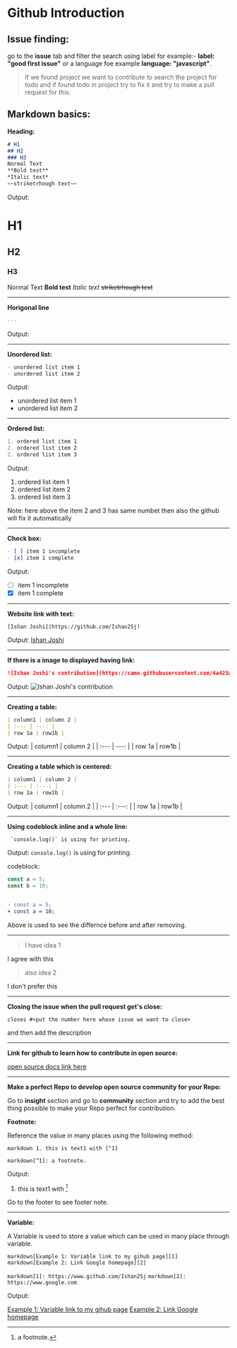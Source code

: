 # Github Introduction

## Issue finding:

go to the **issue** tab and filter the search using label for example:- **label: "good first issue"** or a language foe example **language: "javascript"**.

> If we found project we want to contribute to search the project for todo and if found todo in project try to fix it and try to make a pull request for this.

## Markdown basics:

**Heading:**

```markdown
# H1
## H2
### H3
Normal Text
**Bold test**
*Italic text*
~~striketrhough text~~
```
Output:

# H1
## H2
### H3
Normal Text
**Bold test**
*Italic text*
~~striketrhough text~~

---

**Horigonal line**
```markdown
---
```

Output:

---

**Unordered list:**

```markdown
- unordered list item 1
- unordered list item 2
```

Output:

- unordered list item 1
- unordered list item 2

---

**Ordered list:**
```markdown
1. ordered list item 1
2. ordered list item 2
2. ordered list item 3
```
Output:
1. ordered list item 1
2. ordered list item 2
2. ordered list item 3

Note: here above the item 2 and 3 has same numbet then also the github will fix it automatically

---

**Check box:**
```markdown
- [ ] item 1 incomplete
- [x] item 1 complete
```

Output:
- [ ] item 1 incomplete
- [x] item 1 complete

---

**Website link with text:**
```markdowm
[Ishan Joshi](https://github.com/Ishan25j)
```
Output:
[Ishan Joshi](https://github.com/Ishan25j)

---

**If there is a image to displayed having link:**
```markdown
![Ishan Joshi's contribution](https://camo.githubusercontent.com/4a423acdbf1225c3e3a7253098d0909dd8f7c887f97affbdc68c0c22f63b50c7/68747470733a2f2f6769746875622d726561646d652d73746174732e76657263656c2e6170702f6170692f746f702d6c616e67733f757365726e616d653d497368616e32356a262673686f775f69636f6e733d74727565267469746c655f636f6c6f723d6666666666662669636f6e5f636f6c6f723d62623261636626746578745f636f6c6f723d6461663764632662675f636f6c6f723d313531353135)
```

Output:
![Ishan Joshi's contribution](https://camo.githubusercontent.com/4a423acdbf1225c3e3a7253098d0909dd8f7c887f97affbdc68c0c22f63b50c7/68747470733a2f2f6769746875622d726561646d652d73746174732e76657263656c2e6170702f6170692f746f702d6c616e67733f757365726e616d653d497368616e32356a262673686f775f69636f6e733d74727565267469746c655f636f6c6f723d6666666666662669636f6e5f636f6c6f723d62623261636626746578745f636f6c6f723d6461663764632662675f636f6c6f723d313531353135)

---

**Creating a table:**
```markdown
| column1 | column 2 |
| :--- | ---: |
| row 1a | row1b |
```

Output:
| column1 | column 2 |
| :--- | ---: |
| row 1a | row1b |

---

**Creating a table which is centered:**

```markdown
| column1 | column 2 |
| :--- | :---: |
| row 1a | row1b |
```

Output:
| column1 | column 2 |
| :--- | :---: |
| row 1a | row1b |

---

**Using codeblock inline and a whole line:**

``` `console.log()` is using for printing.```


Output:
`console.log()` is using for printing.

codeblock:

```javascript
const a = 5;
const b = 10;
```

```diff

- const a = 5;
+ const a = 10;
```
Above is used to see the differnce before and after removing.

---

> I have idea 1

I agree with this

> also idea 2

I don't prefer this

---

**Closing the issue when the pull request get's close:**

`closes #<put the number here whose issue we want to close>`

and then add the description

---

**Link for github to learn how to contribute in open source:**

[open source docs link here](https://www.youtube.com/redirect?event=video_description&redir_token=QUFFLUhqa2M1N04xXzNDV0dXOXRNMEhzRk9ON0pORm1tZ3xBQ3Jtc0ttTXZvdThUbUtwTnA5SC1Sbnl6bTdJVDBKZzVVREN5XzZTVDloSVFnNXIzcHAtVkxaZkRuZVBpREJJMXdlWm5FUjRmb2JqNHN1Z1l5b0gxclRtUmZDdTFuX2RFaUJFZjY0NWdOMlVOMENGS3FvMnFGWQ&q=https%3A%2F%2Fgithub.com%2FfreeCodeCamp%2Fhow-to-contribute-to-open-source)

---

**Make a perfect Repo to develop open source community for your Repo:**

Go to **insight** section and go to **community** section and try to add the best thing possible to make your Repo perfect for contribution.

**Footnote:**

Reference the value in many places using the following method:


`markdown 1. this is text1 with [^1]`

`markdown[^1]: a footnote.`

Output:

1. this is text1 with [^1]

Go to the footer to see footer note.

[^1]: a footnote.
---

**Variable:**

A Variable is used to store a value which can be used in many place through variable.


`markdown[Example 1: Variable link to my gihub page][1]`
`markdown[Example 2: Link Google homepage][2]`

`markdown[1]: https://www.github.com/Ishan25j`
`markdown[2]: https://www.google.com`


Output:

[Example 1: Variable link to my gihub page][1]
[Example 2: Link Google homepage][2]

[1]: https://www.github.com/Ishan25j
[2]: https://www.google.com
